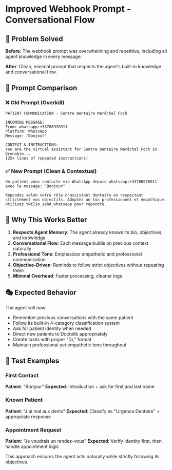 # Improved Webhook Prompt - Conversational Flow

## 🎯 Problem Solved

**Before**: The webhook prompt was overwhelming and repetitive, including all agent knowledge in every message.

**After**: Clean, minimal prompt that respects the agent's built-in knowledge and conversational flow.

## 📝 Prompt Comparison

### ❌ Old Prompt (Overkill)
```
PATIENT COMMUNICATION - Centre Dentaire Maréchal Foch

INCOMING MESSAGE:
From: whatsapp:+33786976911
Platform: WhatsApp
Message: "Bonjour"

CONTEXT & INSTRUCTIONS:
You are the virtual assistant for Centre Dentaire Maréchal Foch in Grenoble...
[25+ lines of repeated instructions]
```

### ✅ New Prompt (Clean & Contextual)
```
Un patient vous contacte via WhatsApp depuis whatsapp:+33786976911 avec le message: "Bonjour"

Répondez selon votre rôle d'assistant dentaire en respectant strictement vos objectifs. Adoptez un ton professionnel et empathique. Utilisez twilio_send_whatsapp pour répondre.
```

## 🔄 Why This Works Better

1. **Respects Agent Memory**: The agent already knows its bio, objectives, and knowledge
2. **Conversational Flow**: Each message builds on previous context naturally
3. **Professional Tone**: Emphasizes empathetic and professional communication
4. **Objective-Driven**: Reminds to follow strict objectives without repeating them
5. **Minimal Overhead**: Faster processing, cleaner logs

## 🎭 Expected Behavior

The agent will now:
- Remember previous conversations with the same patient
- Follow its built-in 4-category classification system
- Ask for patient identity when needed
- Direct new patients to Doctolib appropriately
- Create tasks with proper "Dr," format
- Maintain professional yet empathetic tone throughout

## 🧪 Test Examples

### First Contact
**Patient**: "Bonjour"
**Expected**: Introduction + ask for first and last name

### Known Patient
**Patient**: "J'ai mal aux dents"
**Expected**: Classify as "Urgence Dentaire" + appropriate response

### Appointment Request
**Patient**: "Je voudrais un rendez-vous"
**Expected**: Verify identity first, then handle appointment logic

This approach ensures the agent acts naturally while strictly following its objectives. 